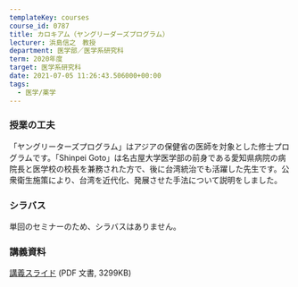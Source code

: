 ```yaml
---
templateKey: courses
course_id: 0787
title: カロキアム（ヤングリーダーズプログラム）
lecturer: 浜島信之　教授
department: 医学部／医学系研究科
term: 2020年度
target: 医学系研究科
date: 2021-07-05 11:26:43.506000+00:00
tags:
  - 医学/薬学
---
```


### 授業の工夫

「ヤングリーターズプログラム」はアジアの保健省の医師を対象とした修士プログラムです。「Shinpei Goto」は名古屋大学医学部の前身である愛知県病院の病院長と医学校の校長を兼務された方で、後に台湾統治でも活躍した先生です。公衆衛生施策により、台湾を近代化、発展させた手法について説明をしました。

### シラバス

単回のセミナーのため、シラバスはありません。

### 講義資料

[講義スライド](https://ocw.nagoya-u.jp/files/787/slides.pdf) (PDF 文書, 3299KB)

